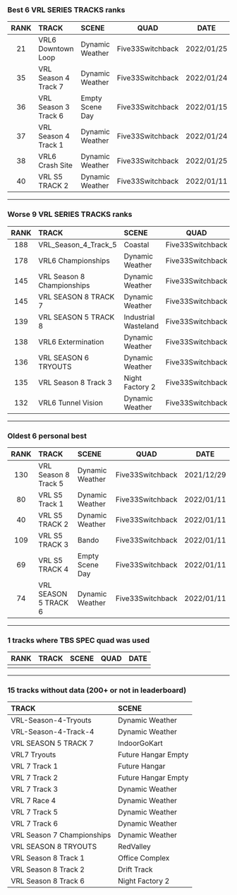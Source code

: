 ### Best 6 VRL SERIES TRACKS ranks
|RANK|TRACK|SCENE|QUAD|DATE|
|:---:|:---|:---|:---:|:---:|
|21|VRL6 Downtown Loop|Dynamic Weather|Five33Switchback|2022/01/25|
|35|VRL Season 4 Track 7|Dynamic Weather|Five33Switchback|2022/01/24|
|36|VRL Season 3 Track 6|Empty Scene Day|Five33Switchback|2022/01/15|
|37|VRL Season 4 Track 1|Dynamic Weather|Five33Switchback|2022/01/24|
|38|VRL6 Crash Site|Dynamic Weather|Five33Switchback|2022/01/25|
|40|VRL S5 TRACK 2|Dynamic Weather|Five33Switchback|2022/01/11|
---
### Worse 9 VRL SERIES TRACKS ranks
|RANK|TRACK|SCENE|QUAD|DATE|
|:---:|:---|:---|:---:|:---:|
|188|VRL_Season_4_Track_5|Coastal|Five33Switchback|2022/01/28|
|178|VRL6 Championships|Dynamic Weather|Five33Switchback|2022/01/25|
|145|VRL Season 8 Championships|Dynamic Weather|Five33Switchback|2022/02/16|
|145|VRL SEASON 8 TRACK 7|Dynamic Weather|Five33Switchback|2022/01/23|
|139|VRL SEASON 5 TRACK 8|Industrial Wasteland|Five33Switchback|2022/01/11|
|138|VRL6 Extermination|Dynamic Weather|Five33Switchback|2022/01/25|
|136|VRL SEASON 6 TRYOUTS|Dynamic Weather|Five33Switchback|2022/01/12|
|135|VRL Season 8 Track 3|Night Factory 2|Five33Switchback|2022/01/25|
|132|VRL6 Tunnel Vision|Dynamic Weather|Five33Switchback|2022/01/25|
---
### Oldest 6 personal best
|RANK|TRACK|SCENE|QUAD|DATE|
|:---:|:---|:---|:---:|:---:|
|130|VRL Season 8 Track 5|Dynamic Weather|Five33Switchback|2021/12/29|
|80|VRL S5 Track 1|Dynamic Weather|Five33Switchback|2022/01/11|
|40|VRL S5 TRACK 2|Dynamic Weather|Five33Switchback|2022/01/11|
|109|VRL S5 TRACK 3|Bando|Five33Switchback|2022/01/11|
|69|VRL S5 TRACK 4|Empty Scene Day|Five33Switchback|2022/01/11|
|74|VRL SEASON 5 TRACK 6|Dynamic Weather|Five33Switchback|2022/01/11|
---
### 1 tracks where TBS SPEC quad was used
|RANK|TRACK|SCENE|QUAD|DATE|
|:---:|:---|:---|:---:|:---:|
||||||
---
### 15 tracks without data (200+ or not in leaderboard)
|TRACK|SCENE|
|:---|:---|
|VRL-Season-4-Tryouts|Dynamic Weather|
|VRL-Season-4-Track-4|Dynamic Weather|
|VRL SEASON 5 TRACK 7|IndoorGoKart|
|VRL7 Tryouts|Future Hangar Empty|
|VRL 7 Track 1|Future Hangar|
|VRL 7 Track 2|Future Hangar Empty|
|VRL 7 Track 3|Dynamic Weather|
|VRL 7 Race 4|Dynamic Weather|
|VRL 7 Track 5|Dynamic Weather|
|VRL 7 Track 6|Dynamic Weather|
|VRL Season 7 Championships|Dynamic Weather|
|VRL SEASON 8 TRYOUTS|RedValley|
|VRL Season 8 Track 1|Office Complex|
|VRL Season 8 Track 2|Drift Track|
|VRL Season 8 Track 6|Night Factory 2|
